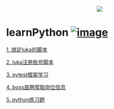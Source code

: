<p align="center">
  <img src="http://img.soogif.com/ChyENLCrXxZVZgi43EDS7tHBnAZvQM5S.gif_s400x0"/>
</p>


# learnPython [![image](https://img.shields.io/redmine/plugin/stars/redmine_xlsx_format_issue_exporter.svg)](https://github.com/ifyangyiisyangyi)


[1. 绑定luka的脚本](https://github.com/ifyangyiisyangyi/learnPython/blob/master/day_20/luka_auto_bind.py)

[2. luka注册账号脚本](https://github.com/ifyangyiisyangyi/learnPython/blob/master/luka_auto_registe.py)

[3. pytest框架学习](https://github.com/ifyangyiisyangyi/learnPython/tree/master/luka_api_test)

[4. boss直聘爬取岗位信息](https://github.com/ifyangyiisyangyi/learnPython/blob/master/boss_spider.py)

[5. python练习题](https://github.com/ifyangyiisyangyi/learnPython/tree/master/interview_python)
